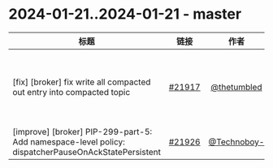 # 2024-01-21..2024-01-21 - master
| 标题 | 链接 | 作者 | 标签 |
| - | :--: | :--: | - |
| [fix] [broker] fix write all compacted out entry into compacted topic | [#21917](https://github.com/apache/pulsar/pull/21917) | [@thetumbled](https://github.com/thetumbled) | `bug` `component/compaction` `component/broker` `doc-not-needed` `release/2.9.5` `release/2.10.6` `release/3.0.3` `release/2.11.4` `release/3.1.3`  | 
| [improve] [broker] PIP-299-part-5: Add namespace-level policy: dispatcherPauseOnAckStatePersistent | [#21926](https://github.com/apache/pulsar/pull/21926) | [@Technoboy-](https://github.com/Technoboy-) | `doc-not-needed` `ready-to-test`  | 
